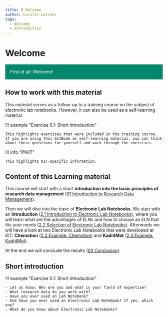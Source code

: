 ```yaml
---
title: 0 Welcome
author: Carolin Leister
tags:
  - Welcome
  - Introduction
---
```


# Welcome

<div class="warning" style='padding:0.1em; background-color:#00876C; color:#FFFFFF'>
<span>
<p style='margin-left:1em;'>
First of all: Welcome!
</p>
</span>
</div>

## How to work with this material

This material serves as a follow-up to a training course on the subject of electronic lab notebooks. However, it can also be used as a self-learning material. 

!!! example "Exercise 0.1: Short introduction"

	This highlights exercises that were included in the training course. If you are using this GitBook as self-learning material, you can think about these questions for yourself and work through the exercises.

!!! info "@KIT"
	
	This highlights KIT-specific information. 

## Content of this Learning material

This course will start with a short **introduction into the basic principles of research data management** ([01 Introduction to Research Data Management](../01%20Introduction%20to%20Research%20Data%20Management/1_RDM.md)).

Then we will dive into the topic of **Electronic Lab Notebooks**. We start with an **introduction** ([2.1 Introduction to Electronic Lab Notebooks](../02%20Electronic%20Lab%20Notebooks/2.1_Introduction_Electronic_Lab_Notebooks.md)), where you will learn what are the advantages of ELNs and how to choose an ELN that fits your needs ([2.2 Selection of Electronic Lab Notebooks](../02%20Electronic%20Lab%20Notebooks/2.2_Selection_Electronic_Lab_Notebooks.md)). Afterwards we will have a look at two Electronic Lab Notebooks that were developed at KIT: **Chemotion** ([2.3 Example: Chemotion](../02%20Electronic%20Lab%20Notebooks/2.3_Chemotion.md)) and **Kadi4Mat** ([2.4 Example: Kadi4Mat](../02%20Electronic%20Lab%20Notebooks/2.4_Kadi4Mat.md)).

At the end we will conclude the results ([03 Conclusion](../03%20Conclusion/3_Conclusion.md)).

## Short introduction

!!! example "Exercise 0.1: Short introduction"

	- Let us know: Who are you and what is your field of expertise?
	- What research data do you work with?
	- Have you ever used an Lab Notebook?
	- And have you ever used an Electronic Lab Notebook? If yes, which one?
	- What do you know about Electronic Lab Notebooks?

